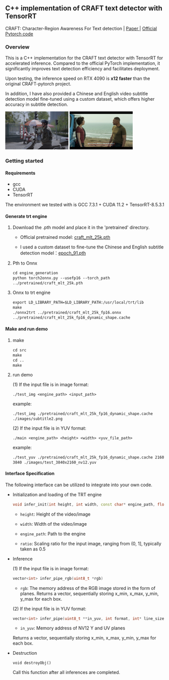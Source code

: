 ## C++ implementation of CRAFT text detector with TensorRT 
CRAFT: Character-Region Awareness For Text detection | [Paper ](https://arxiv.org/abs/1904.01941) | [Official Pytorch code](https://github.com/clovaai/CRAFT-pytorch)

### Overview

This is a C++ implementation for the CRAFT text detector with TensorRT for accelerated inference. Compared to the official PyTorch implementation, it significantly improves text detection efficiency and facilitates deployment.

Upon testing, the inference speed on RTX 4090 is **x12 faster** than the original CRAFT-pytorch project.

In addition, I have also provided a Chinese and English video subtitle detection model fine-tuned using a custom dataset, which offers higher accuracy in subtitle detection.

<p float="left">
  <img src="res/subtitle2_res.jpg" width=200 height=120 />
  <img src="res/subtitle3_res.jpg" width=200 height=120 /> 
</p>

### Getting started

#### Requirements
- gcc
- CUDA
- TensorRT

The environment we tested with is GCC 7.3.1 + CUDA 11.2 + TensorRT-8.5.3.1


#### Generate trt engine

1. Download the .pth model and place it in the 'pretrained' directory.

    - Official pretrained model: [craft_mlt_25k.pth](https://drive.google.com/open?id=1Jk4eGD7crsqCCg9C9VjCLkMN3ze8kutZ)

    - I used a custom dataset to fine-tune the Chinese and English subtitle detection model：[epoch_91.pth](https://drive.google.com/file/d/1Run2AFipEKG53rNgvY4e4VTq88CQVvkq/view?usp=sharing)


2. Pth to Onnx

    ```shell
    cd engine_generation
    python torch2onnx.py --usefp16 --torch_path ../pretrained/craft_mlt_25k.pth
    ```

3. Onnx to trt engine
    ```shell
    export LD_LIBRARY_PATH=$LD_LIBRARY_PATH:/usr/local/trt/lib
    make
    ./onnx2trt ../pretrained/craft_mlt_25k_fp16.onnx ../pretrained/craft_mlt_25k_fp16_dynamic_shape.cache
    ```

#### Make and run demo
1. make
    ```shell
    cd src
    make
    cd ..
    make
    ```
2. run demo

    (1) If the input file is in image format:
    ```shell
    ./test_img <engine_path> <input_path>
    ```
    example:
    ```shell
    ./test_img ./pretrained/craft_mlt_25k_fp16_dynamic_shape.cache ./images/subtitle2.png
    ```
    (2) If the input file is in YUV format:
    ```shell
    ./main <engine_path> <height> <width> <yuv_file_path>
    ```
    example:
    ```shell
    ./test_yuv ./pretrained/craft_mlt_25k_fp16_dynamic_shape.cache 2160 3840 ./images/test_3840x2160_nv12.yuv
    ```
    

#### Interface Specification

The following interface can be utilized to integrate into your own code.

- Initialization and loading of the TRT engine
    ```c++
    void infer_init(int height, int width, const char* engine_path, float ratio)
    ```


    * `height`: Height of the video/image

    * `width`: Width of the video/image

    * `engine_path`: Path to the engine

    * `ratio`: Scaling ratio for the input image, ranging from (0, 1], typically taken as 0.5

- Inference

    (1) If the input file is in image format:

    ```c++
    vector<int> infer_pipe_rgb(uint8_t *rgb)
    ```
    * `rgb`: The memory address of the RGB image stored in the form of planes.
    Returns a vector, sequentially storing x_min, x_max, y_min, y_max for each box.

    (2) If the input file is in YUV format:
    ```c++
    vector<int> infer_pipe(uint8_t **in_yuv, int format, int* line_size);
    ```    

    * `in_yuv`: Memory address of NV12 Y and UV planes

    Returns a vector, sequentially storing x_min, x_max, y_min, y_max for each box.
    
    

- Destruction
    ```
    void destroyObj()
    ```
    Call this function after all inferences are completed.